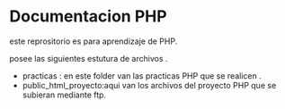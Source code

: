 # Documentacion PHP

este reprositorio es para  aprendizaje de PHP.



posee las siguientes estutura de archivos .


- practicas : en este folder van las practicas PHP que se realicen .
- public_html_proyecto:aqui van los archivos del proyecto PHP
que se subieran mediante ftp.

